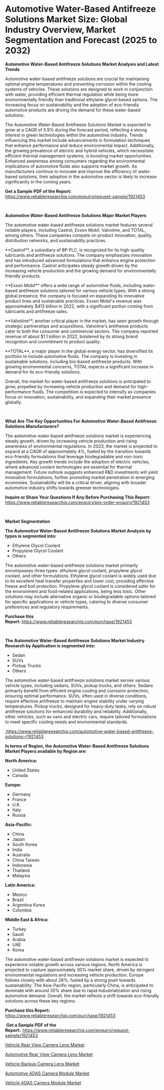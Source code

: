 <p><h1>Automotive Water-Based Antifreeze Solutions Market Size: Global Industry Overview, Market Segmentation and Forecast (2025 to 2032)</h1></p><p><strong>Automotive Water-Based Antifreeze Solutions Market Analysis and Latest Trends</strong></p>
<p><p>Automotive water-based antifreeze solutions are crucial for maintaining optimal engine temperatures and preventing corrosion within the cooling systems of vehicles. These solutions are designed to work in conjunction with water, providing efficient thermal regulation while being more environmentally friendly than traditional ethylene glycol-based options. The increasing focus on sustainability and the adoption of eco-friendly automotive products are driving the demand for these water-based solutions.</p><p>The Automotive Water-Based Antifreeze Solutions Market is expected to grow at a CAGR of 5.9% during the forecast period, reflecting a strong interest in green technologies within the automotive industry. Trends influencing this market include advancements in formulation techniques that enhance performance and reduce environmental impact. Additionally, the growing prevalence of electric and hybrid vehicles, which necessitate efficient thermal management systems, is boosting market opportunities. Enhanced awareness among consumers regarding the environmental implications of automotive fluids also supports market growth. As manufacturers continue to innovate and improve the efficiency of water-based solutions, their adoption in the automotive sector is likely to increase significantly in the coming years.</p></p>
<p><strong>Get a Sample PDF of the Report:&nbsp;</strong> <a href="https://www.reliableresearchiq.com/enquiry/request-sample/1921453?utm_campaign=1082&utm_medium=2&utm_source=Github&utm_content=ia&utm_term=31032025&utm_id=automotive-water-based-antifreeze-solutions">https://www.reliableresearchiq.com/enquiry/request-sample/1921453</a></p>
<p>&nbsp;</p>
<p><strong>Automotive Water-Based Antifreeze Solutions Major Market Players</strong></p>
<p><p>The automotive water-based antifreeze solutions market features several notable players, including Castrol, Exxon Mobil, Valvoline, and TOTAL, among others. These companies compete on product innovation, quality, distribution networks, and sustainability practices.</p><p>**Castrol**, a subsidiary of BP PLC, is recognized for its high-quality lubricants and antifreeze solutions. The company emphasizes innovation and has introduced advanced formulations that enhance engine protection and performance. Castrol anticipates steady growth driven by the increasing vehicle production and the growing demand for environmentally friendly products.</p><p>**Exxon Mobil** offers a wide range of automotive fluids, including water-based antifreeze solutions tailored for various vehicle types. With a strong global presence, the company is focused on expanding its innovative product lines and sustainable practices. Exxon Mobil's revenue was approximately $413 billion in 2022, with a significant portion coming from lubricants and antifreeze sales.</p><p>**Valvoline**, another critical player in the market, has seen growth through strategic partnerships and acquisitions. Valvoline's antifreeze products cater to both the consumer and commercial sectors. The company reported revenue of about $1.1 billion in 2022, bolstered by its strong brand recognition and commitment to product quality.</p><p>**TOTAL**, a major player in the global energy sector, has diversified its portfolio to include automotive fluids. The company is investing in sustainable solutions, including bio-based antifreeze products. With growing environmental concerns, TOTAL expects a significant increase in demand for its eco-friendly solutions.</p><p>Overall, the market for water-based antifreeze solutions is anticipated to grow, propelled by increasing vehicle production and demand for high-performance fluids. The competition is expected to intensify as companies focus on innovation, sustainability, and expanding their market presence globally.</p></p>
<p>&nbsp;</p>
<p><strong>What Are The Key Opportunities For Automotive Water-Based Antifreeze Solutions Manufacturers?</strong></p>
<p><p>The automotive water-based antifreeze solutions market is experiencing steady growth, driven by increasing vehicle production and rising awareness of environmental regulations. In 2023, the market is projected to expand at a CAGR of approximately 4%, fueled by the transition towards eco-friendly formulations that leverage biodegradable and non-toxic ingredients. Key growth trends include the adoption of electric vehicles, where advanced coolant technologies are essential for thermal management. Future outlook suggests enhanced R&D investments will yield innovative formulations, further promoting market penetration in emerging economies. Sustainability will be a critical driver, aligning with broader automotive industry shifts towards greener technologies.</p></p>
<p><strong>Inquire or Share Your Questions If Any Before Purchasing This Report:</strong> <a href="https://www.reliableresearchiq.com/enquiry/pre-order-enquiry/1921453?utm_campaign=1082&utm_medium=2&utm_source=Github&utm_content=ia&utm_term=31032025&utm_id=automotive-water-based-antifreeze-solutions">https://www.reliableresearchiq.com/enquiry/pre-order-enquiry/1921453</a></p>
<p>&nbsp;</p>
<p><strong>Market Segmentation</strong></p>
<p><strong>The Automotive Water-Based Antifreeze Solutions Market Analysis by types is segmented into:</strong></p>
<p><ul><li>Ethylene Glycol Coolant</li><li>Propylene Glycol Coolant</li><li>Others</li></ul></p>
<p><p>The automotive water-based antifreeze solutions market primarily encompasses three types: ethylene glycol coolant, propylene glycol coolant, and other formulations. Ethylene glycol coolant is widely used due to its excellent heat transfer properties and lower cost, providing effective freeze and boil protection. Propylene glycol coolant is considered safer for the environment and food-related applications, being less toxic. Other solutions may include alternative organic or biodegradable options tailored for specific applications or vehicle types, catering to diverse consumer preferences and regulatory requirements.</p></p>
<p><strong>Purchase this Report:&nbsp;</strong><a href="https://www.reliableresearchiq.com/purchase/1921453?utm_campaign=1082&utm_medium=2&utm_source=Github&utm_content=ia&utm_term=31032025&utm_id=automotive-water-based-antifreeze-solutions">https://www.reliableresearchiq.com/purchase/1921453</a></p>
<p>&nbsp;</p>
<p><strong>The Automotive Water-Based Antifreeze Solutions Market Industry Research by Application is segmented into:</strong></p>
<p><ul><li>Sedan</li><li>SUVs</li><li>Pickup Trucks</li><li>Others</li></ul></p>
<p><p>The automotive water-based antifreeze solutions market serves various vehicle types, including sedans, SUVs, pickup trucks, and others. Sedans primarily benefit from efficient engine cooling and corrosion protection, ensuring optimal performance. SUVs, often used in diverse conditions, require effective antifreeze to maintain engine stability under varying temperatures. Pickup trucks, designed for heavy-duty tasks, rely on robust antifreeze solutions for enhanced durability and reliability. Additionally, other vehicles, such as vans and electric cars, require tailored formulations to meet specific cooling needs and environmental standards.</p></p>
<p><a href="https://www.reliableresearchiq.com/automotive-water-based-antifreeze-solutions-r1921453?utm_campaign=1082&utm_medium=2&utm_source=Github&utm_content=ia&utm_term=31032025&utm_id=automotive-water-based-antifreeze-solutions">&nbsp;https://www.reliableresearchiq.com/automotive-water-based-antifreeze-solutions-r1921453</a></p>
<p><strong>In terms of Region, the Automotive Water-Based Antifreeze Solutions Market Players available by Region are:</strong></p>
<p>
    <p> <strong> North America: </strong>
        <ul>
            <li>United States</li>
            <li>Canada</li>
        </ul>
        </p> 
    <p> <strong> Europe: </strong>
        <ul>
            <li>Germany</li>
            <li>France</li>
            <li>U.K.</li>
            <li>Italy</li>
            <li>Russia</li>
        </ul>
        </p> 
    <p> <strong> Asia-Pacific: </strong>
        <ul>
            <li>China</li>
            <li>Japan</li>
            <li>South Korea</li>
            <li>India</li>
            <li>Australia</li>
            <li>China Taiwan</li>
            <li>Indonesia</li>
            <li>Thailand</li>
            <li>Malaysia</li>
        </ul>
        </p> 
    <p> <strong> Latin America: </strong>
        <ul>
            <li>Mexico</li>
            <li>Brazil</li>
            <li>Argentina Korea</li>
            <li>Colombia</li>
        </ul>
        </p> 
    <p> <strong> Middle East & Africa: </strong>
        <ul>
            <li>Turkey</li>
            <li>Saudi</li>
            <li>Arabia</li>
            <li>UAE</li>
            <li>Korea</li>
        </ul>
    </p>
    </p>
<p><p>The automotive water-based antifreeze solutions market is expected to experience notable growth across various regions. North America is projected to capture approximately 30% market share, driven by stringent environmental regulations and increasing vehicle production. Europe follows closely with about 28%, fueled by a strong push towards sustainability. The Asia-Pacific region, particularly China, is anticipated to dominate with around 35% share due to rapid industrialization and rising automotive demand. Overall, the market reflects a shift towards eco-friendly solutions across these key regions.</p></p>
<p><strong>Purchase this Report: </strong><a href="https://www.reliableresearchiq.com/purchase/1921453?utm_campaign=1082&utm_medium=2&utm_source=Github&utm_content=ia&utm_term=31032025&utm_id=automotive-water-based-antifreeze-solutions">https://www.reliableresearchiq.com/purchase/1921453</a></p>
<p>&nbsp;<strong>Get a Sample PDF of the Report:&nbsp;&nbsp;</strong><a href="https://www.reliableresearchiq.com/enquiry/request-sample/1921453?utm_campaign=1082&utm_medium=2&utm_source=Github&utm_content=ia&utm_term=31032025&utm_id=automotive-water-based-antifreeze-solutions">https://www.reliableresearchiq.com/enquiry/request-sample/1921453</a></p>
<p><strong></strong></p>
<p><p><a href="https://github.com/owaysusing/Market-Research-Report-List-1/blob/main/vehicle-rear-view-camera-lens-market.md?utm_campaign=1082&utm_medium=2&utm_source=Github&utm_content=ia&utm_term=31032025&utm_id=automotive-water-based-antifreeze-solutions">Vehicle Rear View Camera Lens Market</a></p><p><a href="https://github.com/gambokaiohjr/Market-Research-Report-List-1/blob/main/automotive-rear-view-camera-lens-market.md?utm_campaign=1082&utm_medium=2&utm_source=Github&utm_content=ia&utm_term=31032025&utm_id=automotive-water-based-antifreeze-solutions">Automotive Rear View Camera Lens Market</a></p><p><a href="https://github.com/aijazdeitzbq/Market-Research-Report-List-1/blob/main/vehicle-backup-camera-lens-market.md?utm_campaign=1082&utm_medium=2&utm_source=Github&utm_content=ia&utm_term=31032025&utm_id=automotive-water-based-antifreeze-solutions">Vehicle Backup Camera Lens Market</a></p><p><a href="https://github.com/monacaquddus/Market-Research-Report-List-1/blob/main/automotive-adas-camera-module-market.md?utm_campaign=1082&utm_medium=2&utm_source=Github&utm_content=ia&utm_term=31032025&utm_id=automotive-water-based-antifreeze-solutions">Automotive ADAS Camera Module Market</a></p><p><a href="https://github.com/mgapeak/Market-Research-Report-List-1/blob/main/vehicle-adas-camera-module-market.md?utm_campaign=1082&utm_medium=2&utm_source=Github&utm_content=ia&utm_term=31032025&utm_id=automotive-water-based-antifreeze-solutions">Vehicle ADAS Camera Module Market</a></p></p>